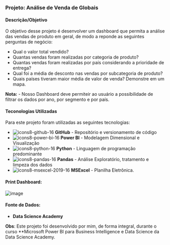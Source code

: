 ### Projeto: Análise de Venda de Globais

#### Descrição/Objetivo

O objetivo desse projeto é desenvolver um dashboard que permita a análise das vendas de produto em geral, de modo a reponde as seguintes perguntas de negócio:

- Qual o valor total vendido?
- Quantas vendas foram realizadas por categoria de produto?
- Quantas vendas foram realizadas por país considerando a prioridade de entrega?
- Qual foi a média de desconto nas vendas por subcategoria de produto?
- Quais países tiveram maior média de valor de venda? Demonstre em um mapa.

**Nota:** - Nosso Dashboard deve permiteir ao usuário a possibilidade de filtrar os dados por ano, por segmento e por país.



#### Teconologias Utilizadas

Para este projeto foram utilizadas as seguintes tecnologias:

- ![icons8-github-16](https://github.com/user-attachments/assets/aef31259-19e7-4a92-aaa9-740764698bb7)
**GitHub** - Repositório e versionamento de código
- ![icons8-power-bi-16](https://github.com/user-attachments/assets/5fcc366a-54dd-4917-b451-46d8848f1557)
**Power BI** - Modelagem Dimensional e Visualização  
- ![icons8-python-16](https://github.com/user-attachments/assets/60f06330-e1fe-4433-8d34-7c0714e5c7cb)
**Python** - Linguagem de programação predominante
- ![icons8-pandas-16](https://github.com/user-attachments/assets/0924ee85-ba52-47ff-942d-b478ef720171)
**Pandas** - Análise Exploratório, tratamento e limpeza dos dados
- ![icons8-msexcel-2019-16](https://github.com/user-attachments/assets/f650587d-9bc4-4763-878f-cfa58190a5fa)
**MSExcel** - Planilha Eletrônica.

#### Print Dashboard:

![image](https://github.com/user-attachments/assets/7e541437-50f6-492f-be67-e5a087bb444b)


#### Fonte de Dados:
- **Data Science Academy**

**Obs**: Este projeto foi desenvolvido por mim, de forma integral, durante o curso **Microsoft Power BI para Business Intelligence e Data Science da Data Science Academy.
